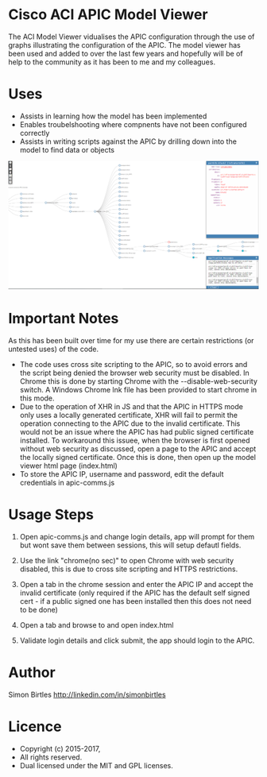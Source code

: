 


Cisco ACI APIC Model Viewer
===========================

The ACI Model Viewer vidualises the APIC configuration through the use of graphs illustrating the configuration of the APIC. The model viewer has been used and added to over the last few years and hopefully will be of help to the community as it has been to me and my colleagues.  


Uses
====

   * Assists in learning how the model has been implemented
   * Enables troubelshooting where compnents have not been configured correctly
   * Assists in writing scripts against the APIC by drilling down into the model to find data or objects
   
   
   
![alt text](/ss-1.PNG)
   



Important Notes
===============
 
As this has been built over time for my use there are certain restrictions (or untested uses) of the code. 
 
   * The code uses cross site scripting to the APIC, so to avoid errors and the script being denied the browser web security must be disabled. In Chrome this is done by starting Chrome with the --disable-web-security switch. A Windows Chrome lnk file has been provided to start chrome in this mode.
   * Due to the operation of XHR in JS and that the APIC in HTTPS mode only uses a locally generated certificate, XHR will fail to      permit the operation connecting to the APIC due to the invalid certificate. This would not be an issue where the APIC has had      public signed certificate installed. To workaround this issuee, when the browser is first opened without web security as discussed, open a page to the APIC and accept the locally signed certificate. Once this is done, then open up the model viewer html page (index.html)
   * To store the APIC IP, username and password, edit the default credentials in apic-comms.js
   
   
Usage Steps
===========
1. Open apic-comms.js and change login details, app will prompt for them but wont save them between sessions, this will setup defautl fields.

2. Use the link "chrome(no sec)" to open Chrome with web security disabled, this is due to cross site scripting and HTTPS restrictions.

3. Open a tab in the chrome session and enter the APIC IP and accept the invalid certificate (only required if the APIC has the default self signed cert - if a public signed one has been installed then this does not need to be done)

4. Open a tab and browse to and open index.html

5. Validate login details and click submit, the app should login to the APIC.
   
Author
======
  Simon Birtles http://linkedin.com/in/simonbirtles



Licence
========
  * Copyright (c) 2015-2017, 
  * All rights reserved.
  * Dual licensed under the MIT and GPL licenses.

